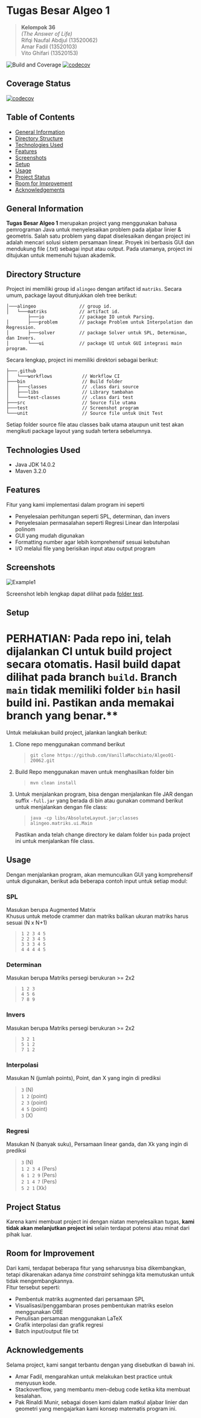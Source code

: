 # Tugas Besar Algeo 1

> **Kelompok 36**  
> _(The Answer of Life)_  
> Rifqi Naufal Abdjul (13520062)  
> Amar Fadil (13520103)  
> Vito Ghifari (13520153)

![Build and Coverage](https://github.com/VanillaMacchiato/Algeo01-20062/actions/workflows/main.yml/badge.svg)
[![codecov](https://codecov.io/gh/VanillaMacchiato/Algeo01-20062/branch/main/graph/badge.svg?token=0RLTWCO56O)](https://codecov.io/gh/VanillaMacchiato/Algeo01-20062)

## Coverage Status

[![codecov](https://codecov.io/gh/VanillaMacchiato/Algeo01-20062/branch/main/graph/tree.svg?token=0RLTWCO56O)](https://codecov.io/gh/VanillaMacchiato/Algeo01-20062)

## Table of Contents

- [General Information](#general-information)
- [Directory Structure](#directory-structture)
- [Technologies Used](#technologies-used)
- [Features](#features)
- [Screenshots](#screenshots)
- [Setup](#setup)
- [Usage](#usage)
- [Project Status](#project-status)
- [Room for Improvement](#room-for-improvement)
- [Acknowledgements](#acknowledgements)

## General Information

**Tugas Besar Algeo 1** merupakan project yang menggunakan bahasa pemrograman Java untuk menyelesaikan problem pada aljabar linier & geometris. Salah satu problem yang dapat diselesaikan dengan project ini adalah mencari solusi sistem persamaan linear. Proyek ini berbasis GUI dan mendukung file (.txt) sebagai input atau output. Pada utamanya, project ini ditujukan untuk memenuhi tujuan akademik.

## Directory Structure

Project ini memiliki group id `alingeo` dengan artifact id `matriks`. Secara umum, package layout ditunjukkan oleh tree berikut:

```
│───alingeo                // group id.
│   └───matriks            // artifact id.
        ├───io             // package IO untuk Parsing.
│       ├───problem        // package Problem untuk Interpolation dan Regression.
│       ├───solver         // package Solver untuk SPL, Determinan, dan Invers.
│       └───ui             // package UI untuk GUI integrasi main program.
```

Secara lengkap, project ini memiliki direktori sebagai berikut:

```
├───.github
│   └───workflows           // Workflow CI
├───bin                     // Build folder
│   ├───classes             // .class dari source
│   ├───libs                // Library tambahan
│   └───test-classes        // .class dari test
├───src                     // Source file utama
├───test                    // Screenshot program
└───unit                    // Source file untuk Unit Test
```

Setiap folder source file atau classes baik utama ataupun unit test akan mengikuti package layout yang sudah tertera sebelumnya.

## Technologies Used

- Java JDK 14.0.2
- Maven 3.2.0

## Features

Fitur yang kami implementasi dalam program ini seperti

- Penyelesaian perhitungan seperti SPL, determinan, dan invers
- Penyelesaian permasalahan seperti Regresi Linear dan Interpolasi polinom
- GUI yang mudah digunakan
- Formatting number agar lebih komprehensif sesuai kebutuhan
- I/O melalui file yang berisikan input atau output program

## Screenshots

![Example1](https://github.com/VanillaMacchiato/Algeo01-20062/raw/main/test/1a.png)

Screenshot lebih lengkap dapat dilihat pada [folder test](./test/).

## Setup

# PERHATIAN: Pada repo ini, telah dijalankan CI untuk build project secara otomatis. Hasil build dapat dilihat pada branch `build`. Branch `main` tidak memiliki folder `bin` hasil build ini. Pastikan anda memakai branch yang benar.\*\*

Untuk melakukan build project, jalankan langkah berikut:

1. Clone repo menggunakan command berikut
   > `git clone https://github.com/VanillaMacchiato/Algeo01-20062.git`
2. Build Repo menggunakan maven untuk menghasilkan folder bin
   > `mvn clean install`
3. Untuk menjalankan program, bisa dengan menjalankan file JAR dengan suffix `-full.jar` yang berada di bin
   atau gunakan command berikut untuk menjalankan dengan file class:

   > `java -cp libs/AbsoluteLayout.jar;classes alingeo.matriks.ui.Main`

   Pastikan anda telah change directory ke dalam folder `bin` pada project ini untuk menjalankan file class.

## Usage

Dengan menjalankan program, akan memunculkan GUI yang komprehensif untuk digunakan, berikut ada beberapa contoh input untuk setiap modul:

### SPL

Masukan berupa Augmented Matrix  
Khusus untuk metode crammer dan matriks balikan ukuran matriks harus sesuai (N x N+1)

> `1 2 3 4 5`  
> `2 2 3 4 5`  
> `3 3 3 4 5`  
> `4 4 4 4 5`

### Determinan

Masukan berupa Matriks persegi berukuran >= 2x2

> `1 2 3`  
> `4 5 6`  
> `7 8 9`

### Invers

Masukan berupa Matriks persegi berukuran >= 2x2

> `3 2 1`  
> `5 1 2`  
> `7 1 2`

### Interpolasi

Masukan N (jumlah points), Point, dan X yang ingin di prediksi

> `3` (N)  
> `1 2` (point)  
> `2 3` (point)  
> `4 5` (point)  
> `3` (X)

### Regresi

Masukan N (banyak suku), Persamaan linear ganda, dan Xk yang ingin di prediksi

> `3` (N)  
> `1 2 3 4` (Pers)  
> `6 1 2 9` (Pers)  
> `2 1 4 7` (Pers)  
> `5 2 1` (Xk)

## Project Status

Karena kami membuat project ini dengan niatan menyelesaikan tugas, **kami tidak akan melanjutkan project ini** selain terdapat potensi atau minat dari pihak luar.

## Room for Improvement

Dari kami, terdapat beberapa fitur yang seharusnya bisa dikembangkan, tetapi dikarenakan adanya _time constraint_ sehingga kita memutuskan untuk tidak mengembangkannya.  
FItur tersebut seperti:

- Pembentuk matriks augmented dari persamaan SPL
- Visualisasi/penggambaran proses pembentukan matriks eselon menggunakan OBE
- Penulisan persamaan menggunakan LaTeX
- Grafik interpolasi dan grafik regresi
- Batch input/output file txt

## Acknowledgements

Selama project, kami sangat terbantu dengan yang disebutkan di bawah ini.

- Amar Fadil, mengarahkan untuk melakukan best practice untuk menyusun kode.
- Stackoverflow, yang membantu men-debug code ketika kita membuat kesalahan.
- Pak Rinaldi Munir, sebagai dosen kami dalam matkul aljabar linier dan geometri yang mengajarkan kami konsep matematis program ini.
